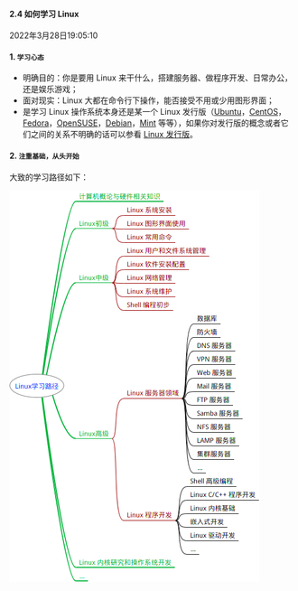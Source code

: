 #### 2.4 如何学习 Linux

2022年3月28日19:05:10

#### 1. `学习心态`

- 明确目的：你是要用 Linux 来干什么，搭建服务器、做程序开发、日常办公，还是娱乐游戏；
- 面对现实：Linux 大都在命令行下操作，能否接受不用或少用图形界面；
- 是学习 Linux 操作系统本身还是某一个 Linux 发行版（[Ubuntu](http://www.ubuntu.com/)，[CentOS](http://www.centos.org/)，[Fedora](http://fedoraproject.org/)，[OpenSUSE](http://www.opensuse.org/)，[Debian](http://www.debian.org/)，[Mint](http://linuxmint.com/) 等等），如果你对发行版的概念或者它们之间的关系不明确的话可以参看 [Linux 发行版](http://baike.baidu.com/view/897468.htm)。

#### 2. `注重基础，从头开始`

大致的学习路径如下：

![1](1.3_如何学习Linux.assets/1-8.png)